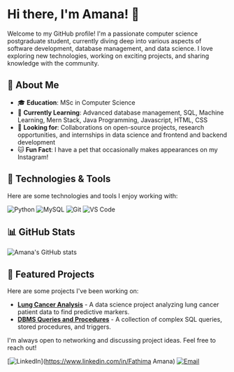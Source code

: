 # Hi there, I'm Amana! 👋

Welcome to my GitHub profile! I'm a passionate computer science postgraduate student, currently diving deep into various aspects of software development, database management, and data science. I love exploring new technologies, working on exciting projects, and sharing knowledge with the community.

## 🚀 About Me

- 🎓 **Education**: MSc in Computer Science
- 🌱 **Currently Learning**: Advanced database management, SQL, Machine Learning, Mern Stack, Java Programming, Javascript, HTML, CSS
- 💼 **Looking for**: Collaborations on open-source projects, research opportunities, and internships in data science and frontend and backend development
- 🐱 **Fun Fact**: I have a pet that occasionally makes appearances on my Instagram!

## 🔧 Technologies & Tools

Here are some technologies and tools I enjoy working with:

![Python](https://img.shields.io/badge/Python-%233776AB.svg?style=for-the-badge&logo=python&logoColor=white)
![MySQL](https://img.shields.io/badge/MySQL-%2300f.svg?style=for-the-badge&logo=mysql&logoColor=white)
![Git](https://img.shields.io/badge/Git-%23F05033.svg?style=for-the-badge&logo=git&logoColor=white)
![VS Code](https://img.shields.io/badge/VS_Code-%23007ACC.svg?style=for-the-badge&logo=visual-studio-code&logoColor=white)

## 📊 GitHub Stats

![Amana's GitHub stats](https://github-readme-stats.vercel.app/api?username=yourusername&show_icons=true&theme=radical)

## 📂 Featured Projects

Here are some projects I've been working on:

- **[Lung Cancer Analysis](https://github.com/yourusername/lung-cancer-analysis)** - A data science project analyzing lung cancer patient data to find predictive markers.
- **[DBMS Queries and Procedures](https://github.com/yourusername/dbms-queries)** - A collection of complex SQL queries, stored procedures, and triggers.


I'm always open to networking and discussing project ideas. Feel free to reach out!

[![LinkedIn](https://img.shields.io/badge/LinkedIn-%230077B5.svg?style=for-the-badge&logo=linkedin&logoColor=white)](https://www.linkedin.com/in/Fathima Amana)
[![Email](https://img.shields.io/badge/Email-%23D14836.svg?style=for-the-badge&logo=gmail&logoColor=white)](mailto:fathimaamana4001@gmail.com)
